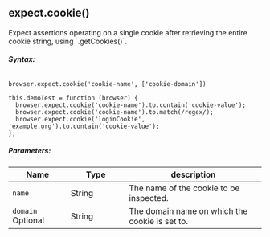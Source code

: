 <h2 id="expect-cookie-">expect.cookie()</h2>
<div class="apimethod">
Expect assertions operating on a single cookie after retrieving the entire cookie string, using `.getCookies()`.

<h5>Syntax:</h5>
<div class="sample-test" style="max-width:600px">
  <pre data-language="javascript" style="padding-top: 10px" class="default-theme language-javascript"><code class="default-theme language-javascript">browser.expect.cookie('cookie-name', ['cookie-domain'])</code></pre>
</div>

<div class="sample-test">
 <pre class="line-numbers" data-language="javascript"><code class="language-javascript">this.demoTest = function (browser) {
  browser.expect.cookie('cookie-name').to.contain('cookie-value');
  browser.expect.cookie('cookie-name').to.match(/regex/);
  browser.expect.cookie('loginCookie', 'example.org').to.contain('cookie-value');
};</code></pre>
</div>
   
<h5>Parameters:</h5>
<div class="table-responsive">
  <table class="table table-bordered table-striped">
    <thead>
    <tr>
      <th style="width: 100px;">Name</th>
      <th style="width: 100px;">Type</th>
      <th>description</th>
    </tr>
    </thead>
    <tbody>
    <tr>
      <td><code>name</code></td>
      <td>String</td>
      <td>The name of the cookie to be inspected.</td>
    </tr>
    <tr>
      <td><code>domain</code><br><span class="optional">Optional</span></td>
      <td>String</td>
      <td>The domain name on which the cookie is set to.</td>
    </tr>
    </tbody>
  </table>
</div>
</div>
